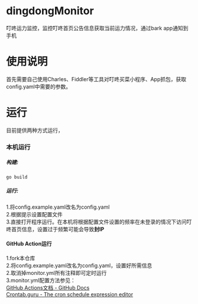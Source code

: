 # dingdongMonitor
叮咚运力监控，监控叮咚首页公告信息获取当前运力情况，通过bark app通知到手机
# 使用说明
首先需要自己使用Charles、Fiddler等工具对叮咚买菜小程序、App抓包，获取config.yaml中需要的参数。
# 运行
目前提供两种方式运行，
### 本机运行
##### 构建:
```
go build
```
##### 运行:
1.将config.example.yaml改名为config.yaml  
2.根据提示设置配置文件  
3.直接打开程序运行。在本机将根据配置文件设置的频率在未登录的情况下访问叮咚首页信息，设置过于频繁可能会导致**封IP**  
#### GitHub Action运行
1.fork本仓库  
2.将config.example.yaml改名为config.yaml，设置好所需信息  
2.取消掉monitor.yml所有注释即可定时运行  
3.monitor.yml配置方法参见：  
[GitHub Actions文档 - GitHub Docs](https://docs.github.com/cn/actions)  
[Crontab.guru - The cron schedule expression editor](https://crontab.guru/)